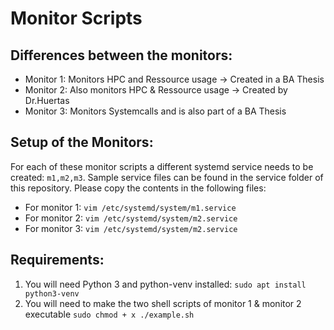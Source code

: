 # Monitor Scripts 

## Differences between the monitors:
* Monitor 1: Monitors HPC and Ressource usage -> Created in a BA Thesis 
* Monitor 2: Also monitors HPC & Ressource usage -> Created by Dr.Huertas
* Monitor 3: Monitors Systemcalls and is also part of a BA Thesis


## Setup of the Monitors:
For each of these monitor scripts a different systemd service needs to be created: `m1,m2,m3`.
Sample service files can be found in the service folder of this repository. Please copy the contents in the following files:
* For monitor 1: `vim /etc/systemd/system/m1.service`
* For monitor 2: `vim /etc/systemd/system/m2.service`
* For monitor 3: `vim /etc/systemd/system/m2.service`

## Requirements:
1. You will need Python 3 and python-venv installed: `sudo apt install python3-venv` 
2. You will need to make the two shell scripts of monitor 1 & monitor 2 executable `sudo chmod + x ./example.sh`


